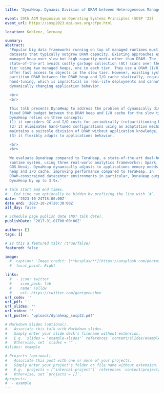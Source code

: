 ```yaml
---
title: 'DynaHeap: Dynamic Division of DRAM between Heterogeneous Managed Heaps'

event: 29th ACM Symposium on Operating Systems Principles (SOSP '23)
event_url: https://sosp2023.mpi-sws.org/cfpo.html

location: Koblenz, Germany

summary: 
abstract:
  'Popular big data frameworks running on top of managed runtimes must process
  datasets that typically outgrow DRAM capacity. Existing approaches extend the
  managed heap over slow but high-capacity media other than DRAM. The
  state-of-the-art avoids costly garbage collection (GC) scans over the slow
  tier using two managed heaps, one in each tier. They use a DRAM (I/O) cache to
  offer fast access to objects in the slow tier. However, existing systems
  partition DRAM between the DRAM heap and I/O cache statically, requiring tedious
  hand-tuning, which is impractical in real-life deployments and cannot adapt to
  dynamically changing application behavior.

  <br>
  <br>

  This talk presents DynaHeap to address the problem of dynamically dividing a
  fixed DRAM budget between the DRAM heap and I/O cache for the slow tier.
  DynaHeap relies on three concepts:
  (1) it considers GC and I/O costs for periodically (re)partitioning DRAM, 
  (2) it eliminates hand-tuned configurations using an adaptation mechanism that
  maintains a suitable division of DRAM without application knowledge, and  
  (3) it flexibly adapts to applications behavior.

  <br>
  <br>

  We evaluate DynaHeap compared to TeraHeap, a state-of-the-art dual-heap managed
  runtime system, using three real-world analytics frameworks\: Spark, Giraph, and
  GDS-Neo4j. DynaHeap dynamically adjusts to applications memory needs for DRAM
  heap and I/O cache, improving performance compared to TeraHeap. In
  DRAM-constrained datacenter environments in particular, DynaHeap outperforms
  DynaHeap by up to 3.9x.'

# Talk start and end times.
#   End time can optionally be hidden by prefixing the line with `#`.
date: '2023-10-24T18:00:00Z'
date_end: '2023-10-24T20:30:00Z'
all_day: false

# Schedule page publish date (NOT talk date).
publishDate: '2017-01-01T00:00:00Z'

authors: []
tags: []

# Is this a featured talk? (true/false)
featured: false

image:
  #  caption: 'Image credit: [**Unsplash**](https://unsplash.com/photos/bzdhc5b3Bxs)'
  #  focal_point: Right

links:
  #  - icon: twitter
  #    icon_pack: fab
  #    name: Follow
  #    url: https://twitter.com/georgecushen
url_code: ''
url_pdf: ''
url_slides: ''
url_video: ''
url_poster: 'uploads/dynaheap_sosp23.pdf'

# Markdown Slides (optional).
#   Associate this talk with Markdown slides.
#   Simply enter your slide deck's filename without extension.
#   E.g. `slides = "example-slides"` references `content/slides/example-slides.md`.
#   Otherwise, set `slides = ""`.
#slides: example

# Projects (optional).
#   Associate this post with one or more of your projects.
#   Simply enter your project's folder or file name without extension.
#   E.g. `projects = ["internal-project"]` references `content/project/deep-learning/index.md`.
#   Otherwise, set `projects = []`.
#projects:
#  - example
---
```

